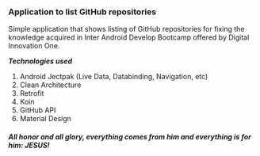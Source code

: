 ### Application to list GitHub repositories

Simple application that shows listing of GitHub repositories for fixing the knowledge acquired in Inter Android Develop Bootcamp offered by Digital Innovation One.

***Technologies used***
1. Android Jectpak (Live Data, Databinding, Navigation, etc)
2. Clean Architecture
3. Retrofit
4. Koin
5. GitHub API
6. Material Design

##### _All honor and all glory, everything comes from him and everything is for him: JESUS!_

